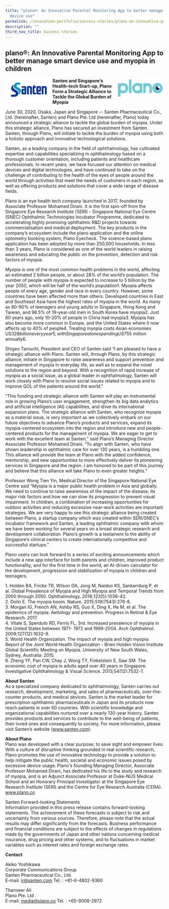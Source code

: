 ```yaml
---
title: "plano®: An Innovative Parental Monitoring App to better manage smart
  device use"
permalink: /innovation-portfolio/success-stories/plano-an-innovative-parental-monitoring-app/
description: ""
third_nav_title: Success stories
---
```

plano®: An Innovative Parental Monitoring App to better manage smart device use and myopia in children
------------------------------------------------------------------------------------------------------


<img src="/images/Innovation%20Portfolio/Success%20Stories/Plano/santen-icon.jpg" style="width:150px" align="left">

<img src="/images/Innovation%20Portfolio/Success%20Stories/Plano/plano-icon.jpg" style="width:150px" align="right">




**Santen and Singapore’s Health-tech Start-up, Plano**  
**Form a Strategic Alliance to Tackle the Global Burden of Myopia**

June 30, 2020, Osaka, Japan and Singapore -- Santen Pharmaceutical Co., Ltd. (hereinafter, Santen) and Plano Pte. Ltd (hereinafter, Plano) today announced a strategic alliance to tackle the global burden of myopia. Under this strategic alliance, Plano has secured an investment from Santen. Santen, through Plano, will initiate to tackle the burden of myopia using both a holistic approach and innovative technological solutions.

Santen, as a leading company in the field of ophthalmology, has cultivated expertise and capabilities specializing in ophthalmology based on a thorough customer orientation, including patients and healthcare professionals. In recent years, we have focused our attention on medical devices and digital technologies, and have continued to take on the challenge of contributing to the health of the eyes of people around the world through activities that meet the needs of customers in each region, as well as offering products and solutions that cover a wide range of disease fields.

Plano is an eye health tech company launched in 2017, founded by Associate Professor Mohamed Dirani. It is the first spin-off from the Singapore Eye Research Institute (SERI) - Singapore National Eye Centre (SNEC) Ophthalmic Technologies Incubator Programme, dedicated to accelerating highly promising ophthalmic R&amp;D projects towards commercialisation and medical deployment. The key products in the company’s ecosystem include the plano application and the online optometry booking system, Plano Eyecheck. The science-based plano application has been adopted by more than 250,000 households. In less than 3 years, Plano is considered as one of the world leaders in raising awareness and educating the public on the prevention, detection and risk factors of myopia.

Myopia is one of the most common health problems in the world, affecting an estimated 2 billion people, or about 28% of the world’s population. The number of people with myopia is expected to increase to 5 billion by the year 2050, which will be half of the world’s population1. Myopia affects people of every age, gender and race in every country. However, some countries have been affected more than others. Developed countries in East and Southeast Asia have the highest rates of myopia in the world. As many as 80-90% of teenagers and young adults in Singapore, Hong Kong and Taiwan, and 96.5% of 19-year-old men in South Korea have myopia2. Just 60 years ago, only 10-20% of people in China had myopia3. Myopia has also become more common in Europe, and the United States where it now affects up to 40% of people4. Treating myopia costs Asian economies US$328 billion every year5, with Singapore alonespending US$755 million annually6.

Shigeo Taniuchi, President and CEO of Santen said “I am pleased to have a strategic alliance with Plano. Santen will, through Plano, by this strategic alliance, initiate in Singapore to raise awareness and support prevention and management of myopia in everyday life, as well as to expand the novel solutions to the region and beyond. With a recognition of rapid increase of myopia as a social issue, as a global leader in ophthalmology, Santen will work closely with Plano to resolve social issues related to myopia and to improve QOL of the patients around the world."

“This funding and strategic alliance with Santen will play an instrumental role in growing Plano’s user engagement, strengthen its big data analytics and artificial intelligence (AI) capabilities, and drive its international expansion plans. The strategic alliance with Santen, who recognize myopia as a material issue, is very important as we collectively embark on our future objectives to advance Plano’s products and services, expand its myopia-centered ecosystem into the region and introduce new and people-centered products for the management of myopia. We are eager to get to work with the excellent team at Santen,” said Plano’s Managing Director Associate Professor Mohamed Dirani. “To align with Santen, who have shown leadership in ophthalmic care for over 130 years, is a humbling one. This alliance will provide the team at Plano with the added confidence, mentorship, and new opportunities to more effectively deliver its pioneering services in Singapore and the region. I am honored to be part of this journey and believe that this alliance will take Plano to even greater heights.”

Professor Wong Tien Yin, Medical Director of the Singapore National Eye Centre said “Myopia is a major public health problem in Asia and globally. We need to continue to raise awareness of the impact of the disease, its major risk factors and how we can slow its progression to prevent visual impairment. In children, a combination of increasing opportunities for outdoor activities and reducing excessive near-work activities are important strategies. We are very happy to see this strategic alliance being created between Plano, a startup company which was created within SERI/SNEC’s incubator framework and Santen, a leading ophthalmic company with whom we have been working for several years on a broad strategic research and development collaboration. Plano’s growth is a testament to the ability of Singapore’s clinical centers to create internationally competitive and successful startups.”

Plano users can look forward to a series of exciting announcements which include a new app interface for both parents and children, improved product functionality, and for the first time in the world, an AI-driven calculator for the development, progression and stabilization of myopia in children and teenagers.

1\. Holden BA, Fricke TR, Wilson DA, Jong M, Naidoo KS, Sankaridurg P, et al. Global Prevalence of Myopia and High Myopia and Temporal Trends from 2000 through 2050. Ophthalmology. 2016;123(5):1036-42.  
2\. Dolin E. The myopia boom. Nature. 2015;519(7543):276-8.  
3\. Morgan IG, French AN, Ashby RS, Guo X, Ding X, He M, et al. The epidemics of myopia: Aetiology and prevention. Progress in Retinal &amp; Eye Research. 2017.  
4\. Vitale S, Sperduto RD, Ferris FL, 3rd. Increased prevalence of myopia in the United States between 1971- 1972 and 1999-2004. Arch Ophthalmol. 2009;127(12):1632-9.  
5\. World Health Organization. The impact of myopia and high myopia: Report of the Joint World Health Organization - Brien Holden Vision Institute Global Scientific Meeting on Myopia. University of New South Wales, Sydney, Australia: 2015.  
6\. Zheng YF, Pan CW, Chay J, Wong TY, Finkelstein E, Saw SM. The economic cost of myopia in adults aged over 40 years in Singapore. Investigative Ophthalmology &amp; Visual Science. 2013;54(12):7532-7.

**About Santen**  
As a specialized company dedicated to ophthalmology, Santen carries out research, development, marketing, and sales of pharmaceuticals, over-the-counter products, and medical devices. Santen is the market leader for prescription ophthalmic pharmaceuticals in Japan and its products now reach patients in over 60 countries. With scientific knowledge and organizational capabilities nurtured over a nearly 130-year history, Santen provides products and services to contribute to the well-being of patients, their loved ones and consequently to society. For more information, please visit Santen’s website (www.santen.com).

**About Plano**  
Plano was developed with a clear purpose; to save sight and empower lives. With a culture of disruptive thinking grounded in real scientific research, Plano promotes the use of innovative technology to provide a solution to help mitigate the public health, societal and economic issues posed by excessive device usage. Plano's founding Managing Director, Associate Professor Mohamed Dirani, has dedicated his life to the study and research of myopia, and is an Adjunct Associate Professor at Duke-NUS Medical School and an Honorary Principal Investigator at the Singapore Eye Research Institute (SERI) and the Centre for Eye Research Australia (CERA). www.plano.co

Santen Forward-looking Statements  
Information provided in this press release contains forward-looking statements. The achievement of these forecasts is subject to risk and uncertainty from various sources. Therefore, please note that the actual results may differ significantly from the forecasts. Business performance and financial conditions are subject to the effects of changes in regulations made by the governments of Japan and other nations concerning medical insurance, drug pricing and other systems, and to fluctuations in market variables such as interest rates and foreign exchange rates.

**Contact**

Akiko Yoshikawa  
Corporate Communications Group  
Santen Pharmaceutical Co., Ltd.  
E-mail:&nbsp;[ir@santen.com](mailto:ir@santen.com)&nbsp;Tel. : +81-6-4802-9360

Thanveer Ali  
Plano Pte. Ltd  
E-mail:&nbsp;[media@plano.co](mailto:media@plano.co)&nbsp;Tel. : +65-9008-2972